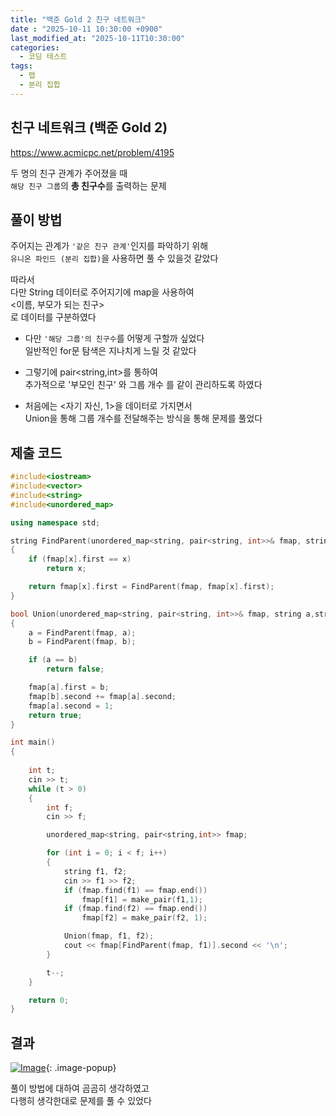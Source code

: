 ```yaml
---
title: "백준 Gold 2 친구 네트워크"
date : "2025-10-11 10:30:00 +0900"
last_modified_at: "2025-10-11T10:30:00"
categories:
  - 코딩 테스트
tags:
  - 맵
  - 분리 집합
---
```


## 친구 네트워크 (백준 Gold 2)
<https://www.acmicpc.net/problem/4195><br>

두 명의 친구 관계가 주어졌을 때<br>
`해당 친구 그룹`의 **총 친구수**를 출력하는 문제<br>

## 풀이 방법

주어지는 관계가 `'같은 친구 관계'`인지를 파악하기 위해<br>
`유니온 파인드 (분리 집합)`을 사용하면 풀 수 있을것 같았다<br>

따라서<br>
다만 String 데이터로 주어지기에 map을 사용하여<br>
<이름, 부모가 되는 친구><br>
로 데이터를 구분하였다<br>

- 다만 `'해당 그룹'의 친구수`를 어떻게 구할까 싶었다<br>
  일반적인 for문 탐색은 지나치게 느릴 것 같았다<br>

- 그렇기에 pair<string,int>를 통하여<br>
  추가적으로 '부모인 친구' 와 그룹 개수 를 같이 관리하도록 하였다<br>

- 처음에는 <자기 자신, 1>을 데이터로 가지면서<br>
  Union을 통해 그룹 개수를 전달해주는 방식을 통해 문제를 풀었다<br>

## 제출 코드

```cpp
#include<iostream>
#include<vector>
#include<string>
#include<unordered_map>

using namespace std;

string FindParent(unordered_map<string, pair<string, int>>& fmap, string x)
{
	if (fmap[x].first == x)
		return x;

	return fmap[x].first = FindParent(fmap, fmap[x].first);
}

bool Union(unordered_map<string, pair<string, int>>& fmap, string a,string b)
{
	a = FindParent(fmap, a);
	b = FindParent(fmap, b);

	if (a == b)
		return false;

	fmap[a].first = b;
	fmap[b].second += fmap[a].second;
	fmap[a].second = 1;
	return true;
}

int main()
{
	
	int t;
	cin >> t;
	while (t > 0)
	{
		int f;
		cin >> f;

		unordered_map<string, pair<string,int>> fmap;

		for (int i = 0; i < f; i++)
		{
			string f1, f2;
			cin >> f1 >> f2;
			if (fmap.find(f1) == fmap.end())
				fmap[f1] = make_pair(f1,1);
			if (fmap.find(f2) == fmap.end())
				fmap[f2] = make_pair(f2, 1);

			Union(fmap, f1, f2);
			cout << fmap[FindParent(fmap, f1)].second << '\n';
		}

		t--;
	}

	return 0;
}
```

## 결과
[![Image](https://github.com/user-attachments/assets/8559243a-e9c2-4594-a912-7f04774245dd)](https://github.com/user-attachments/assets/8559243a-e9c2-4594-a912-7f04774245dd){: .image-popup}<br>

풀이 방법에 대하여 곰곰히 생각하였고<br>
다행히 생각한대로 문제를 풀 수 있었다<br>
